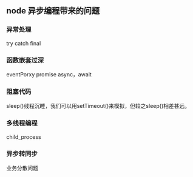 ## node 异步编程带来的问题

### 异常处理

try catch final

### 函数嵌套过深

eventPorxy
promise
async，await

### 阻塞代码

sleep()线程沉睡，我们可以用setTimeout()来模拟，但较之sleep()相差甚远。

### 多线程编程

child_process

### 异步转同步

业务分散问题

